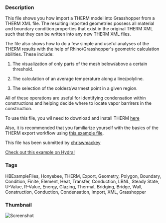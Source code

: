 ### Description 
This file shows you how import a THERM model into Grasshopper from a THERM XML file. The resulting imported geometries possess all material and boundary condition properties that exist in the original THERM XML such that they can be written into any new THERM XML files.
The file also shows how to do a few simple and useful analyses of the THERM results with the help of Rhino/Grasshopper's geometric calculation abilities.  These include:
1) The visualization of only parts of the mesh below/above a certain threshold.
2) The calculation of an average temperature along a line/polyline.
3) The selection of the coldest/warmest point in a given region.
All of these operations are useful for identifying condensation within constructions and helping decide where to locate vapor barrirers in the construction.
To use this file, you wil need to download and install THERM [here](https://windows.lbl.gov/software/therm/7/index_7_4_3.html)
 Also, it is recommended that you familiarize yourself with the basics of the THERM export workflow using [this example file](http://hydrashare.github.io/hydra/viewer?owner=chriswmackey&fork=hydra_2&id=THERM_Export_Workflow).

This file has been submitted by [chriswmackey](https://github.com/chriswmackey)

[Check out this example on Hydra!](http://hydrashare.github.io/hydra/viewer?owner=chriswmackey&fork=hydra_2&id=Analyze_THERM_Results)
### Tags 
HBExampleFiles, Honyebee, THERM, Export, Geometry, Polygon, Boundary, Condition, Finite, Element, Heat, Transfer, Conduction, LBNL, Steady State, U-Value, R-Value, Energy, Glazing, Thermal, Bridging, Bridge, Wall, Construction, Conduction, Condensation, Import, XML, Grasshopper
### Thumbnail 
![Screenshot](https://raw.githubusercontent.com/chriswmackey/hydra/master/Analyze_THERM_Results/thumbnail.png)
